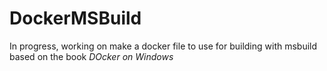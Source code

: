 # DockerMSBuild

In progress, working on make a docker file to use for building with msbuild based on the book _DOcker on Windows_